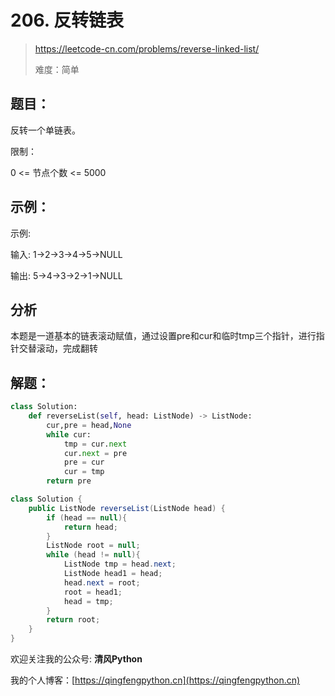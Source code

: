 # 206. 反转链表
> https://leetcode-cn.com/problems/reverse-linked-list/
> 
> 难度：简单

## 题目：

反转一个单链表。

限制：

0 <= 节点个数 <= 5000

## 示例：

示例:

输入: 1->2->3->4->5->NULL

输出: 5->4->3->2->1->NULL

## 分析

本题是一道基本的链表滚动赋值，通过设置pre和cur和临时tmp三个指针，进行指针交替滚动，完成翻转

## 解题：

```python
class Solution:
    def reverseList(self, head: ListNode) -> ListNode:
        cur,pre = head,None
        while cur:
            tmp = cur.next
            cur.next = pre
            pre = cur
            cur = tmp
        return pre
```

```java
class Solution {
    public ListNode reverseList(ListNode head) {
        if (head == null){
            return head;
        }
        ListNode root = null;
        while (head != null){
            ListNode tmp = head.next;
            ListNode head1 = head;
            head.next = root;
            root = head1;
            head = tmp;
        }
        return root;
    }
}
```

欢迎关注我的公众号: **清风Python**

我的个人博客：[https://qingfengpython.cn](https://qingfengpython.cn)
